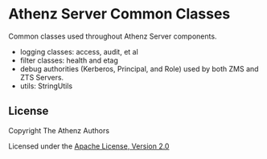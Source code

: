 Athenz Server Common Classes
============================

Common classes used throughout Athenz Server components.

- logging classes: access, audit, et al
- filter classes: health and etag 
- debug authorities (Kerberos, Principal, and Role) used by both ZMS and ZTS Servers.
- utils: StringUtils

## License

Copyright The Athenz Authors

Licensed under the [Apache License, Version 2.0](http://www.apache.org/licenses/LICENSE-2.0)

